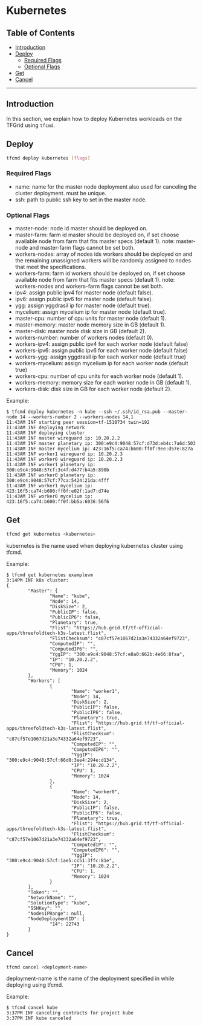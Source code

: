 <h1>Kubernetes</h1>

<h2>Table of Contents</h2>

- [Introduction](#introduction)
- [Deploy](#deploy)
  - [Required Flags](#required-flags)
  - [Optional Flags](#optional-flags)
- [Get](#get)
- [Cancel](#cancel)

***

## Introduction

In this section, we explain how to deploy Kubernetes workloads on the TFGrid using `tfcmd`.

## Deploy

```bash
tfcmd deploy kubernetes [flags]
```

### Required Flags

- name: name for the master node deployment also used for canceling the cluster deployment. must be unique.
- ssh: path to public ssh key to set in the master node.

### Optional Flags

- master-node: node id master should be deployed on.
- master-farm: farm id master should be deployed on, if set choose available node from farm that fits master specs (default 1). note: master-node and master-farm flags cannot be set both.
- workers-nodes: array of nodes ids workers should be deployed on and the remaining unassigned workers will be randomly assigned to nodes that meet the specifications.
- workers-farm: farm id workers should be deployed on, if set choose available node from farm that fits master specs (default 1). note: workers-nodes and workers-farm flags cannot be set both.
- ipv4: assign public ipv4 for master node (default false).
- ipv6: assign public ipv6 for master node (default false).
- ygg: assign yggdrasil ip for master node (default true).
- mycelium: assign mycelium ip for master node (default true).
- master-cpu: number of cpu units for master node (default 1).
- master-memory: master node memory size in GB (default 1).
- master-disk: master node disk size in GB (default 2).
- workers-number: number of workers nodes (default 0).
- workers-ipv4: assign public ipv4 for each worker node (default false)
- workers-ipv6: assign public ipv6 for each worker node (default false)
- workers-ygg: assign yggdrasil ip for each worker node (default true)
- workers-mycelium: assign mycelium ip for each worker node (default true)
- workers-cpu: number of cpu units for each worker node (default 1).
- workers-memory: memory size for each worker node in GB (default 1).
- workers-disk: disk size in GB for each worker node (default 2).

Example:

```console
$ tfcmd deploy kubernetes -n kube --ssh ~/.ssh/id_rsa.pub --master-node 14 --workers-number 2 --workers-nodes 14,1
11:43AM INF starting peer session=tf-1510734 twin=192
11:43AM INF deploying network
11:43AM INF deploying cluster
11:43AM INF master wireguard ip: 10.20.2.2
11:43AM INF master planetary ip: 300:e9c4:9048:57cf:d73d:eb4c:7a6d:503
11:43AM INF master mycelium ip: 423:16f5:ca74:b600:ff0f:9ee:d57e:827a
11:43AM INF worker1 wireguard ip: 10.20.2.3
11:43AM INF worker0 wireguard ip: 10.20.2.3
11:43AM INF worker1 planetary ip: 300:e9c4:9048:57cf:3c4f:d477:b4a5:890b
11:43AM INF worker0 planetary ip: 300:e9c4:9048:57cf:77ca:5424:21da:4fff
11:43AM INF worker1 mycelium ip: 423:16f5:ca74:b600:ff0f:e02f:1ad7:d74e
11:43AM INF worker0 mycelium ip: 423:16f5:ca74:b600:ff0f:bb5a:6036:56f6
```

## Get

```bash
tfcmd get kubernetes <kubernetes>
```

kubernetes is the name used when deploying kubernetes cluster using tfcmd.

Example:

```console
$ tfcmd get kubernetes examplevm
3:14PM INF k8s cluster:
{
        "Master": {
                "Name": "kube",
                "Node": 14,
                "DiskSize": 2,
                "PublicIP": false,
                "PublicIP6": false,
                "Planetary": true,
                "Flist": "https://hub.grid.tf/tf-official-apps/threefoldtech-k3s-latest.flist",
                "FlistChecksum": "c87cf57e1067d21a3e74332a64ef9723",
                "ComputedIP": "",
                "ComputedIP6": "",
                "YggIP": "300:e9c4:9048:57cf:e8a0:662b:4e66:8faa",
                "IP": "10.20.2.2",
                "CPU": 1,
                "Memory": 1024
        },
        "Workers": [
                {
                        "Name": "worker1",
                        "Node": 14,
                        "DiskSize": 2,
                        "PublicIP": false,
                        "PublicIP6": false,
                        "Planetary": true,
                        "Flist": "https://hub.grid.tf/tf-official-apps/threefoldtech-k3s-latest.flist",
                        "FlistChecksum": "c87cf57e1067d21a3e74332a64ef9723",
                        "ComputedIP": "",
                        "ComputedIP6": "",
                        "YggIP": "300:e9c4:9048:57cf:66d0:3ee4:294e:d134",
                        "IP": "10.20.2.2",
                        "CPU": 1,
                        "Memory": 1024
                },
                {
                        "Name": "worker0",
                        "Node": 14,
                        "DiskSize": 2,
                        "PublicIP": false,
                        "PublicIP6": false,
                        "Planetary": true,
                        "Flist": "https://hub.grid.tf/tf-official-apps/threefoldtech-k3s-latest.flist",
                        "FlistChecksum": "c87cf57e1067d21a3e74332a64ef9723",
                        "ComputedIP": "",
                        "ComputedIP6": "",
                        "YggIP": "300:e9c4:9048:57cf:1ae5:cc51:3ffc:81e",
                        "IP": "10.20.2.2",
                        "CPU": 1,
                        "Memory": 1024
                }
        ],
        "Token": "",
        "NetworkName": "",
        "SolutionType": "kube",
        "SSHKey": "",
        "NodesIPRange": null,
        "NodeDeploymentID": {
                "14": 22743
        }
}
```

## Cancel

```bash
tfcmd cancel <deployment-name>
```

deployment-name is the name of the deployment specified in while deploying using tfcmd.

Example:

```console
$ tfcmd cancel kube
3:37PM INF canceling contracts for project kube
3:37PM INF kube canceled
```